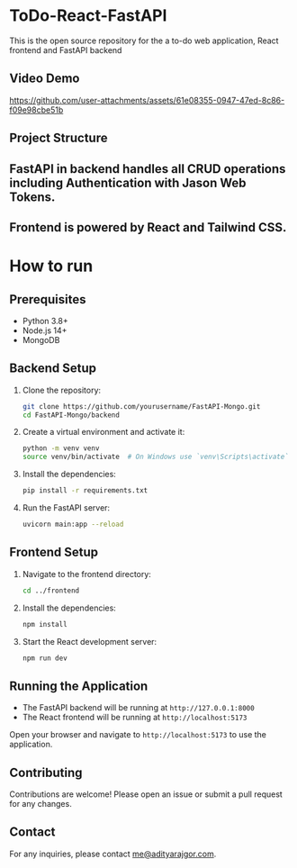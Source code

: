 # ToDo-React-FastAPI

This is the open source repository for the a to-do web application, React frontend and FastAPI backend

## Video Demo
https://github.com/user-attachments/assets/61e08355-0947-47ed-8c86-f09e98cbe51b

## Project Structure

## FastAPI in backend handles all CRUD operations including Authentication with Jason Web Tokens.

## Frontend is powered by React and Tailwind CSS.

# How to run

## Prerequisites

-   Python 3.8+
-   Node.js 14+
-   MongoDB

## Backend Setup

1. Clone the repository:

    ```bash
    git clone https://github.com/yourusername/FastAPI-Mongo.git
    cd FastAPI-Mongo/backend
    ```

2. Create a virtual environment and activate it:

    ```bash
    python -m venv venv
    source venv/bin/activate  # On Windows use `venv\Scripts\activate`
    ```

3. Install the dependencies:

    ```bash
    pip install -r requirements.txt
    ```

4. Run the FastAPI server:
    ```bash
    uvicorn main:app --reload
    ```

## Frontend Setup

1. Navigate to the frontend directory:

    ```bash
    cd ../frontend
    ```

2. Install the dependencies:

    ```bash
    npm install
    ```

3. Start the React development server:
    ```bash
    npm run dev
    ```

## Running the Application

-   The FastAPI backend will be running at `http://127.0.0.1:8000`
-   The React frontend will be running at `http://localhost:5173`

Open your browser and navigate to `http://localhost:5173` to use the application.

## Contributing

Contributions are welcome! Please open an issue or submit a pull request for any changes.

## Contact

For any inquiries, please contact [me@adityarajgor.com](mailto:me@adityarajgor.com).

